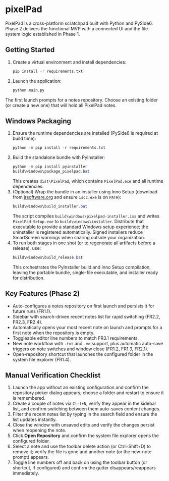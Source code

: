 # pixelPad

PixelPad is a cross-platform scratchpad built with Python and PySide6. Phase 2 delivers the functional MVP with a connected UI and the file-system logic established in Phase 1.

## Getting Started

1. Create a virtual environment and install dependencies:
   ```bash
   pip install -r requirements.txt
   ```
2. Launch the application:
   ```bash
   python main.py
   ```

The first launch prompts for a notes repository. Choose an existing folder (or create a new one) that will hold all PixelPad notes.

## Windows Packaging

1. Ensure the runtime dependencies are installed (PySide6 is required at build time):
   ```powershell
   python -m pip install -r requirements.txt
   ```
2. Build the standalone bundle with PyInstaller:
   ```powershell
   python -m pip install pyinstaller
   build\windows\package_pixelpad.bat
   ```
   This creates `dist\PixelPad`, which contains `PixelPad.exe` and all runtime dependencies.
3. (Optional) Wrap the bundle in an installer using Inno Setup (download from [jrsoftware.org](https://jrsoftware.org/isinfo.php) and ensure `iscc.exe` is on `PATH`):
   ```powershell
   build\windows\build_installer.bat
   ```
   The script compiles `build\windows\pixelpad-installer.iss` and writes `PixelPad-Setup.exe` to `build\windows\installer`. Distribute that executable to provide a standard Windows setup experience; the uninstaller is registered automatically. Signed installers reduce SmartScreen warnings when sharing outside your organization.
4. To run both stages in one shot (or to regenerate all artifacts before a release), use:
   ```powershell
   build\windows\build_release.bat
   ```
   This orchestrates the PyInstaller build and Inno Setup compilation, leaving the portable bundle, single-file executable, and installer ready for distribution.

## Key Features (Phase 2)

- Auto-configures a notes repository on first launch and persists it for future runs (FR1.1).
- Sidebar with search-driven recent notes list for rapid switching (FR2.2, FR2.3, FR2.4).
- Automatically opens your most recent note on launch and prompts for a first note when the repository is empty.
- Toggleable editor line numbers to match FR3.1 requirements.
- New note workflow with `.txt` and `.md` support, plus automatic auto-save triggers on note switches and window close (FR1.2, FR1.3, FR2.1).
- Open-repository shortcut that launches the configured folder in the system file explorer (FR1.4).

## Manual Verification Checklist

1. Launch the app without an existing configuration and confirm the repository picker dialog appears; choose a folder and restart to ensure it is remembered.
2. Create a couple of notes via `Ctrl+N`, verify they appear in the sidebar list, and confirm switching between them auto-saves content changes.
3. Filter the recent notes list by typing in the search field and ensure the list updates instantly.
4. Close the window with unsaved edits and verify the changes persist when reopening the note.
5. Click **Open Repository** and confirm the system file explorer opens the configured folder.
6. Select a note and use the toolbar delete action (or Ctrl+Shift+D) to remove it; verify the file is gone and another note (or the new-note prompt) appears.
7. Toggle line numbers off and back on using the toolbar button (or shortcut, if configured) and confirm the gutter disappears/reappears immediately.
